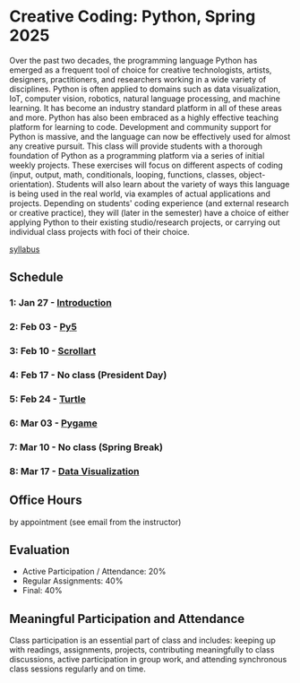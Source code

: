 # Creative Coding: Python, Spring 2025
Over the past two decades, the programming language Python has emerged as a frequent tool of choice for creative technologists, artists, designers, practitioners, and researchers working in a wide variety of disciplines. Python is often applied to domains such as data visualization, IoT, computer vision, robotics, natural language processing, and machine learning. It has become an industry standard platform in all of these areas and more. Python has also been embraced as a highly effective teaching platform for learning to code. Development and community support for Python is massive, and the language can now be effectively used for almost any creative pursuit. This class will provide students with a thorough foundation of Python as a programming platform via a series of initial weekly projects. These exercises will focus on different aspects of coding (input, output, math, conditionals, looping, functions, classes, object-orientation). Students will also learn about the variety of ways this language is being used in the real world, via examples of actual applications and projects. Depending on students' coding experience (and external research or creative practice), they will (later in the semester) have a choice of either applying Python to their existing studio/research projects, or carrying out individual class projects with foci of their choice. 

[syllabus](https://docs.google.com/document/d/1HOBL_Plni3Va8ubqAMLC3b7CIFau3oJjRnD5VfYlwDM/edit?tab=t.0)
## Schedule
### 1: Jan 27 - [Introduction](/week1-intro/README.md)
### 2: Feb 03 - [Py5](/week2-py5/README.md)
### 3: Feb 10 - [Scrollart](/week3-scrollart/README.md)
### 4: Feb 17 - No class (President Day)
### 5: Feb 24 - [Turtle](/week5-turtle/README.md)
### 6: Mar 03 - [Pygame](/week6-pygame/README.md)
### 7: Mar 10 - No class (Spring Break)
### 8: Mar 17 - [Data Visualization](/week8-datavis/README.md)

## Office Hours
by appointment (see email from the instructor)

## Evaluation
- Active Participation / Attendance: 20%
- Regular Assignments: 40%
- Final: 40%

## Meaningful Participation and Attendance
Class participation is an essential part of class and includes: keeping up with readings, assignments, projects, contributing meaningfully to class discussions, active participation in group work, and attending synchronous class sessions regularly and on time.